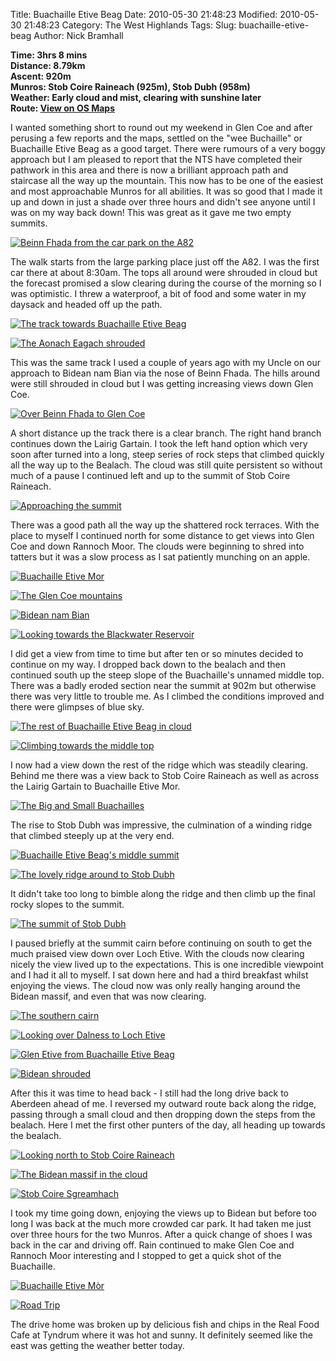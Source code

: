 Title: Buachaille Etive Beag
Date: 2010-05-30 21:48:23
Modified: 2010-05-30 21:48:23
Category: The West Highlands
Tags: 
Slug: buachaille-etive-beag
Author: Nick Bramhall

**Time: 3hrs 8 mins  
Distance: 8.79km  
Ascent: 920m  
Munros: Stob Coire Raineach (925m), Stob Dubh (958m)  
Weather: Early cloud and mist, clearing with sunshine later  
Route: [View on OS Maps](https://www.invertedworld.co.uk/hillwalking/hillwalk/138)**

I wanted something short to round out my weekend in Glen Coe and after perusing a few reports and the maps, settled on the "wee Buchaille" or Buachaille Etive Beag as a good target. There were rumours of a very boggy approach but I am pleased to report that the NTS have completed their pathwork in this area and there is now a brilliant approach path and staircase all the way up the mountain. This now has to be one of the easiest and most approachable Munros for all abilities. It was so good that I made it up and down in just a shade over three hours and didn't see anyone until I was on my way back down! This was great as it gave me two empty summits.

[![Beinn Fhada from the car park on the A82](https://live.staticflickr.com/1296/4673667979_59b5eaf26b_b.jpg "Beinn Fhada from the car park on the A82")](https://www.flickr.com/photos/black_friction/4673667979/)

The walk starts from the large parking place just off the A82. I was the first car there at about 8:30am. The tops all around were shrouded in cloud but the forecast promised a slow clearing during the course of the morning so I was optimistic. I threw a waterproof, a bit of food and some water in my daysack and headed off up the path. 

[![The track towards Buachaille Etive Beag](https://live.staticflickr.com/4002/4673673157_911edfa89f_b.jpg "The track towards Buachaille Etive Beag")](https://www.flickr.com/photos/black_friction/4673673157/)

[![The Aonach Eagach shrouded](https://live.staticflickr.com/4028/4673678277_394ed22fa3_b.jpg "The Aonach Eagach shrouded")](https://www.flickr.com/photos/black_friction/4673678277/)

This was the same track I used a couple of years ago with my Uncle on our approach to Bidean nam Bian via the nose of Beinn Fhada. The hills around were still shrouded in cloud but I was getting increasing views down Glen Coe.

[![Over Beinn Fhada to Glen Coe](https://live.staticflickr.com/4048/4673698519_9a9ecb3a7d_b.jpg "Over Beinn Fhada to Glen Coe")](https://www.flickr.com/photos/black_friction/4673698519/)

A short distance up the track there is a clear branch. The right hand branch continues down the Lairig Gartain. I took the left hand option which very soon after turned into a long, steep series of rock steps that climbed quickly all the way up to the Bealach. The cloud was still quite persistent so without much of a pause I continued left and up to the summit of Stob Coire Raineach. 

[![Approaching the summit](https://live.staticflickr.com/4037/4673707281_154f6aa20b_b.jpg "Approaching the summit")](https://www.flickr.com/photos/black_friction/4673707281/)

There was a good path all the way up the shattered rock terraces. With the place to myself I continued north for some distance to get views into Glen Coe and down Rannoch Moor. The clouds were beginning to shred into tatters but it was a slow process as I sat patiently munching on an apple.

[![Buachaille Etive Mor](https://live.staticflickr.com/4067/4674334478_2db4fb7352_b.jpg "Buachaille Etive Mor")](https://www.flickr.com/photos/black_friction/4674334478/)

[![The Glen Coe mountains](https://live.staticflickr.com/1266/4673716467_0aefff8920_b.jpg "The Glen Coe mountains")](https://www.flickr.com/photos/black_friction/4673716467/)

[![Bidean nam Bian](https://live.staticflickr.com/4063/4673737997_701129f5bd_b.jpg "Bidean nam Bian")](https://www.flickr.com/photos/black_friction/4673737997/)

[![Looking towards the Blackwater Reservoir](https://live.staticflickr.com/1287/4673747727_7141e401a1_b.jpg "Looking towards the Blackwater Reservoir")](https://www.flickr.com/photos/black_friction/4673747727/)

I did get a view from time to time but after ten or so minutes decided to continue on my way. I dropped back down to the bealach and then continued south up the steep slope of the Buachaille's unnamed middle top. There was a badly eroded section near the summit at 902m but otherwise there was very little to trouble me. As I climbed the conditions improved and there were glimpses of blue sky.

[![The rest of Buachaille Etive Beag in cloud](https://live.staticflickr.com/1279/4674392190_c1fe551726_b.jpg "The rest of Buachaille Etive Beag in cloud")](https://www.flickr.com/photos/black_friction/4674392190/)

[![Climbing towards the middle top](https://live.staticflickr.com/4004/4673786083_0b5a97b3dc_b.jpg "Climbing towards the middle top")](https://www.flickr.com/photos/black_friction/4673786083/)

I now had a view down the rest of the ridge which was steadily clearing. Behind me there was a view back to Stob Coire Raineach as well as across the Lairig Gartain to Buachaille Etive Mor.

[![The Big and Small Buachailles](https://live.staticflickr.com/4056/4674412932_aa08af66a5_b.jpg "The Big and Small Buachailles")](https://www.flickr.com/photos/black_friction/4674412932/)

The rise to Stob Dubh was impressive, the culmination of a winding ridge that climbed steeply up at the very end.

[![Buachaille Etive Beag's middle summit](https://live.staticflickr.com/4017/4673795419_623c9df335_b.jpg "Buachaille Etive Beag's middle summit")](https://www.flickr.com/photos/black_friction/4673795419/)

[![The lovely ridge around to Stob Dubh](https://live.staticflickr.com/4036/4673804229_8aae82e587_b.jpg "The lovely ridge around to Stob Dubh")](https://www.flickr.com/photos/black_friction/4673804229/)

It didn't take too long to bimble along the ridge and then climb up the final rocky slopes to the summit.

[![The summit of Stob Dubh](https://live.staticflickr.com/4071/4674450832_2e4f945b80_b.jpg "The summit of Stob Dubh")](https://www.flickr.com/photos/black_friction/4674450832/)

I paused briefly at the summit cairn before continuing on south to get the much praised view down over Loch Etive. With the clouds now clearing nicely the view lived up to the expectations. This is one incredible viewpoint and I had it all to myself. I sat down here and had a third breakfast whilst enjoying the views. The cloud now was only really hanging around the Bidean massif, and even that was now clearing.

[![The southern cairn](https://live.staticflickr.com/4024/4674478682_fbb07bfea5_b.jpg "The southern cairn")](https://www.flickr.com/photos/black_friction/4674478682/)

[![Looking over Dalness to Loch Etive](https://live.staticflickr.com/4005/4673866049_283f5d9a48_b.jpg "Looking over Dalness to Loch Etive")](https://www.flickr.com/photos/black_friction/4673866049/)

[![Glen Etive from Buachaille Etive Beag](https://live.staticflickr.com/4058/4675873896_d35467028a_b.jpg "Glen Etive from Buachaille Etive Beag")](https://www.flickr.com/photos/black_friction/4675873896/)

[![Bidean shrouded](https://live.staticflickr.com/4024/4673849873_d277d407ff_b.jpg "Bidean shrouded")](https://www.flickr.com/photos/black_friction/4673849873/)

After this it was time to head back - I still had the long drive back to Aberdeen ahead of me. I reversed my outward route back along the ridge, passing through a small cloud and then dropping down the steps from the bealach. Here I met the first other punters of the day, all heading up towards the bealach.

[![Looking north to Stob Coire Raineach](https://live.staticflickr.com/4037/4673838167_1ae9a1769f_b.jpg "Looking north to Stob Coire Raineach")](https://www.flickr.com/photos/black_friction/4673838167/)

[![The Bidean massif in the cloud](https://live.staticflickr.com/1284/4674510052_6efedeb14d_b.jpg "The Bidean massif in the cloud")](https://www.flickr.com/photos/black_friction/4674510052/)

[![Stob Coire Sgreamhach](https://live.staticflickr.com/1291/4673902631_4fd9027099_b.jpg "Stob Coire Sgreamhach")](https://www.flickr.com/photos/black_friction/4673902631/)

I took my time going down, enjoying the views up to Bidean but before too long I was back at the much more crowded car park. It had taken me just over three hours for the two Munros. After a quick change of shoes I was back in the car and driving off. Rain continued to make Glen Coe and Rannoch Moor interesting and I stopped to get a quick shot of the Buachaille.

[![Buachaille Etive Mòr](https://live.staticflickr.com/4039/4675813436_e4fed7037d_b.jpg "Buachaille Etive Mòr")](https://www.flickr.com/photos/black_friction/4675813436/)

[![Road Trip](https://live.staticflickr.com/4027/4674451401_815645e705_b.jpg "Road Trip")](https://www.flickr.com/photos/black_friction/4674451401/)

The drive home was broken up by delicious fish and chips in the Real Food Cafe at Tyndrum where it was hot and sunny. It definitely seemed like the east was getting the weather better today.

